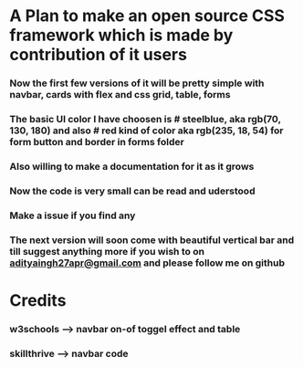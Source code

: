 # A Plan to make an open source CSS framework which is made by contribution of it users
### Now the first few versions of it will be pretty simple with navbar, cards with flex and css grid, table, forms
### The basic UI color I have choosen is # **steelblue**, aka rgb(70, 130, 180) and also # **red** kind of color aka rgb(235, 18, 54) for form button and border in forms folder 
### Also willing to make a documentation for it as it grows
### Now the code is very small can be read and uderstood
### Make a issue if you find any 
### The next version will soon come with beautiful vertical bar and till suggest anything more if you wish to on adityaingh27apr@gmail.com and please follow me on github   
# Credits
### w3schools --> navbar on-of toggel effect and table 
### skillthrive --> navbar code
